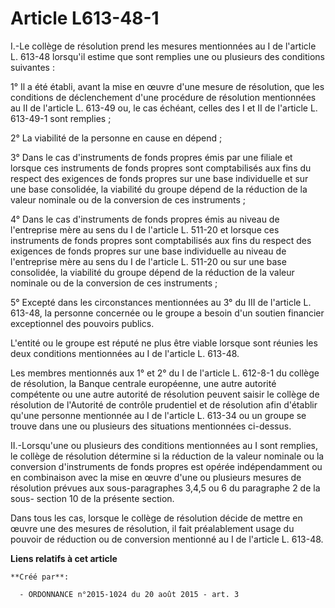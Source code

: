 # Article L613-48-1

I.-Le collège de résolution prend les mesures mentionnées au I de l'article L. 613-48 lorsqu'il estime que sont remplies une
ou plusieurs des conditions suivantes : 

1° Il a été établi, avant la mise en œuvre d'une mesure de résolution, que les conditions de déclenchement d'une procédure de
résolution mentionnées au II de l'article L. 613-49 ou, le cas échéant, celles des I et II de l'article L. 613-49-1 sont
remplies ; 

2° La viabilité de la personne en cause en dépend ; 

3° Dans le cas d'instruments de fonds propres émis par une filiale et lorsque ces instruments de fonds propres sont
comptabilisés aux fins du respect des exigences de fonds propres sur une base individuelle et sur une base consolidée, la
viabilité du groupe dépend de la réduction de la valeur nominale ou de la conversion de ces instruments ; 

4° Dans le cas d'instruments de fonds propres émis au niveau de l'entreprise mère au sens du I de l'article L. 511-20 et
lorsque ces instruments de fonds propres sont comptabilisés aux fins du respect des exigences de fonds propres sur une base
individuelle au niveau de l'entreprise mère au sens du I de l'article L. 511-20 ou sur une base consolidée, la viabilité du
groupe dépend de la réduction de la valeur nominale ou de la conversion de ces instruments ; 

5° Excepté dans les circonstances mentionnées au 3° du III de l'article L. 613-48, la personne concernée ou le groupe a
besoin d'un soutien financier exceptionnel des pouvoirs publics. 

L'entité ou le groupe est réputé ne plus être viable lorsque sont réunies les deux conditions mentionnées au I de l'article
L. 613-48. 

Les membres mentionnés aux 1° et 2° du I de l'article L. 612-8-1 du collège de résolution, la Banque centrale européenne, une
autre autorité compétente ou une autre autorité de résolution peuvent saisir le collège de résolution de l'Autorité de
contrôle prudentiel et de résolution afin d'établir qu'une personne mentionnée au I de l'article L. 613-34 ou un groupe se
trouve dans une ou plusieurs des situations mentionnées ci-dessus. 

II.-Lorsqu'une ou plusieurs des conditions mentionnées au I sont remplies, le collège de résolution détermine si la réduction
de la valeur nominale ou la conversion d'instruments de fonds propres est opérée indépendamment ou en combinaison avec la
mise en œuvre d'une ou plusieurs mesures de résolution prévues aux sous-paragraphes 3,4,5 ou 6 du paragraphe 2 de la sous-
section 10 de la présente section. 

Dans tous les cas, lorsque le collège de résolution décide de mettre en œuvre une des mesures de résolution, il fait
préalablement usage du pouvoir de réduction ou de conversion mentionné au I de l'article L. 613-48.

**Liens relatifs à cet article**

	**Créé par**:

	  - ORDONNANCE n°2015-1024 du 20 août 2015 - art. 3
